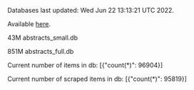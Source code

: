 Databases last updated: Wed Jun 22 13:13:21 UTC 2022. 

Available [here](https://github.com/cbeauhilton/ash-db/releases).


43M	abstracts_small.db

851M	abstracts_full.db

Current number of items in db:
[{"count(*)": 96904}]

Current number of scraped items in db:
[{"count(*)": 95819}]
